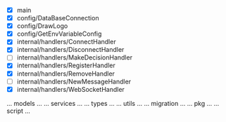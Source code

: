- [x] main
- [x] config/DataBaseConnection
- [x] config/DrawLogo
- [x] config/GetEnvVariableConfig
- [x] internal/handlers/ConnectHandler
- [x] internal/handlers/DisconnectHandler
- [ ] internal/handlers/MakeDecisionHandler
- [x] internal/handlers/RegisterHandler
- [x] internal/handlers/RemoveHandler
- [ ] internal/handlers/NewMessageHandler
- [x] internal/handlers/WebSocketHandler

... models ...
... services ...
... types ...
... utils ...
... migration ...
... pkg ...
... script ...